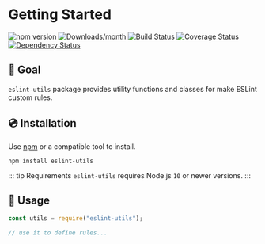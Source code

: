 # Getting Started

[![npm version](https://img.shields.io/npm/v/eslint-utils.svg)](https://www.npmjs.com/package/eslint-utils)
[![Downloads/month](https://img.shields.io/npm/dm/eslint-utils.svg)](http://www.npmtrends.com/eslint-utils)
[![Build Status](https://travis-ci.org/mysticatea/eslint-utils.svg?branch=main)](https://travis-ci.org/mysticatea/eslint-utils)
[![Coverage Status](https://codecov.io/gh/mysticatea/eslint-utils/branch/main/graph/badge.svg)](https://codecov.io/gh/mysticatea/eslint-utils)
[![Dependency Status](https://david-dm.org/mysticatea/eslint-utils.svg)](https://david-dm.org/mysticatea/eslint-utils)

## 🏁 Goal

`eslint-utils` package provides utility functions and classes for make ESLint custom rules.

## 💿 Installation

Use [npm](https://www.npmjs.com/) or a compatible tool to install.

```
npm install eslint-utils
```

::: tip Requirements
`eslint-utils` requires Node.js `10` or newer versions.
:::

## 📖 Usage

```js
const utils = require("eslint-utils");

// use it to define rules...
```
